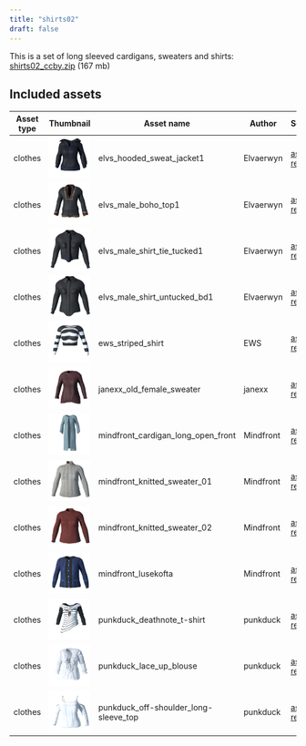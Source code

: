 ```yaml
---
title: "shirts02"
draft: false
---
```


This is a set of long sleeved cardigans, sweaters and shirts: [shirts02_ccby.zip](http://files.makehumancommunity.org/asset_packs/shirts02/shirts02_ccby.zip) (167 mb)


## Included assets

| Asset type | Thumbnail | Asset name | Author | Source | License |
| ---------- | --------- | ---------- | ------ | ------ | ------- |
| clothes | ![elvs_hooded_sweat_jacket1.png](elvs_hooded_sweat_jacket1.png) | elvs_hooded_sweat_jacket1 | Elvaerwyn | [asset repo](http://www.makehumancommunity.org/node/1450) | CC-BY |
| clothes | ![elvs_male_boho_top1.png](elvs_male_boho_top1.png) | elvs_male_boho_top1 | Elvaerwyn | [asset repo](http://www.makehumancommunity.org/node/1808) | CC-BY |
| clothes | ![elvs_male_shirt_tie_tucked1.png](elvs_male_shirt_tie_tucked1.png) | elvs_male_shirt_tie_tucked1 | Elvaerwyn | [asset repo](http://www.makehumancommunity.org/node/1799) | CC-BY |
| clothes | ![elvs_male_shirt_untucked_bd1.png](elvs_male_shirt_untucked_bd1.png) | elvs_male_shirt_untucked_bd1 | Elvaerwyn | [asset repo](http://www.makehumancommunity.org/node/1800) | CC-BY |
| clothes | ![ews_striped_shirt.png](ews_striped_shirt.png) | ews_striped_shirt | EWS | [asset repo](http://www.makehumancommunity.org/node/1229) | CC-BY |
| clothes | ![janexx_old_female_sweater.png](janexx_old_female_sweater.png) | janexx_old_female_sweater | janexx | [asset repo](http://www.makehumancommunity.org/node/2767) | CC-BY |
| clothes | ![mindfront_cardigan_long_open_front.png](mindfront_cardigan_long_open_front.png) | mindfront_cardigan_long_open_front | Mindfront | [asset repo](http://www.makehumancommunity.org/node/1528) | CC-BY |
| clothes | ![mindfront_knitted_sweater_01.png](mindfront_knitted_sweater_01.png) | mindfront_knitted_sweater_01 | Mindfront | [asset repo](http://www.makehumancommunity.org/node/660) | CC-BY |
| clothes | ![mindfront_knitted_sweater_02.png](mindfront_knitted_sweater_02.png) | mindfront_knitted_sweater_02 | Mindfront | [asset repo](http://www.makehumancommunity.org/node/661) | CC-BY |
| clothes | ![mindfront_lusekofta.png](mindfront_lusekofta.png) | mindfront_lusekofta | Mindfront | [asset repo](http://www.makehumancommunity.org/node/1527) | CC-BY |
| clothes | ![punkduck_deathnote_t-shirt.png](punkduck_deathnote_t-shirt.png) | punkduck_deathnote_t-shirt | punkduck | [asset repo](http://www.makehumancommunity.org/node/810) | CC-BY |
| clothes | ![punkduck_lace_up_blouse.png](punkduck_lace_up_blouse.png) | punkduck_lace_up_blouse | punkduck | [asset repo](http://www.makehumancommunity.org/node/1775) | CC-BY |
| clothes | ![punkduck_off-shoulder_long-sleeve_top.png](punkduck_off-shoulder_long-sleeve_top.png) | punkduck_off-shoulder_long-sleeve_top | punkduck | [asset repo](http://www.makehumancommunity.org/node/791) | CC-BY |
